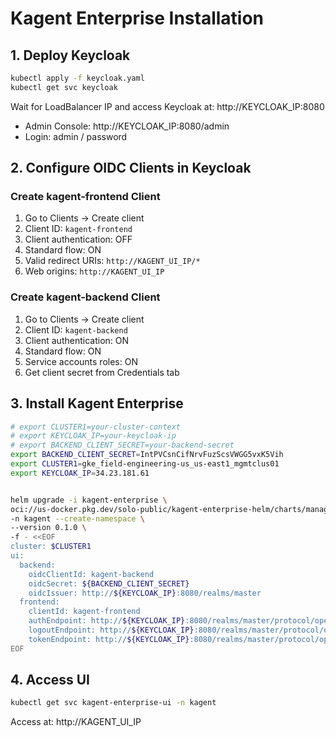 # Kagent Enterprise Installation

## 1. Deploy Keycloak
```bash
kubectl apply -f keycloak.yaml
kubectl get svc keycloak
```

Wait for LoadBalancer IP and access Keycloak at: http://KEYCLOAK_IP:8080
- Admin Console: http://KEYCLOAK_IP:8080/admin
- Login: admin / password

## 2. Configure OIDC Clients in Keycloak

### Create kagent-frontend Client
1. Go to Clients → Create client
2. Client ID: `kagent-frontend`
3. Client authentication: OFF
4. Standard flow: ON
5. Valid redirect URIs: `http://KAGENT_UI_IP/*`
6. Web origins: `http://KAGENT_UI_IP`

### Create kagent-backend Client  
1. Go to Clients → Create client
2. Client ID: `kagent-backend`
3. Client authentication: ON
4. Standard flow: ON
5. Service accounts roles: ON
6. Get client secret from Credentials tab

## 3. Install Kagent Enterprise

```bash
# export CLUSTER1=your-cluster-context
# export KEYCLOAK_IP=your-keycloak-ip
# export BACKEND_CLIENT_SECRET=your-backend-secret
export BACKEND_CLIENT_SECRET=IntPVCsnCifNrvFuzScsVWGG5vxK5Vih
export CLUSTER1=gke_field-engineering-us_us-east1_mgmtclus01
export KEYCLOAK_IP=34.23.181.61


helm upgrade -i kagent-enterprise \
oci://us-docker.pkg.dev/solo-public/kagent-enterprise-helm/charts/management \
-n kagent --create-namespace \
--version 0.1.0 \
-f - <<EOF
cluster: $CLUSTER1
ui:
  backend:
    oidcClientId: kagent-backend
    oidcSecret: ${BACKEND_CLIENT_SECRET}
    oidcIssuer: http://${KEYCLOAK_IP}:8080/realms/master
  frontend:
    clientId: kagent-frontend
    authEndpoint: http://${KEYCLOAK_IP}:8080/realms/master/protocol/openid-connect/auth
    logoutEndpoint: http://${KEYCLOAK_IP}:8080/realms/master/protocol/openid-connect/logout
    tokenEndpoint: http://${KEYCLOAK_IP}:8080/realms/master/protocol/openid-connect/token
EOF
```

## 4. Access UI
```bash
kubectl get svc kagent-enterprise-ui -n kagent
```
Access at: http://KAGENT_UI_IP